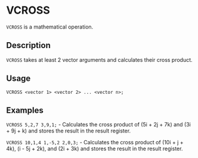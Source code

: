 # VCROSS

`VCROSS` is a mathematical operation.

## Description

`VCROSS` takes at least 2 vector arguments and calculates their cross product.

## Usage

`VCROSS <vector 1> <vector 2> ... <vector n>;`

## Examples

`VCROSS 5,2,7 3,9,1;` - Calculates the cross product of (5i + 2j + 7k) and (3i + 9j + k) and stores the result in the result register.

`VCROSS 10,1,4 1,-5,2 2,0,3;` - Calculates the cross product of (10i + j + 4k), (i - 5j + 2k), and (2i + 3k) and stores the result in the result register.
